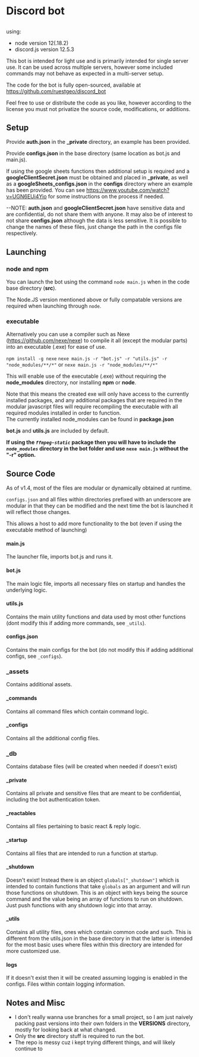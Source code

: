 # Discord bot

## 
using:
- node version 12(.18.2)
- discord.js version 12.5.3


This bot is intended for light use and is primarily intended for single server use.  It can be used across multiple servers, however some included commands  may not behave as expected in a multi-server setup.  

The code for the bot is fully open-sourced, available at https://github.com/ruestgeo/discord_bot

Feel free to use or distribute the code as you like, however according to the license you must not privatize the source code, modifications, or additions.  


## Setup

Provide **auth.json** in the **_private** directory, an example has been provided.

Provide **configs.json** in the base directory (same location as bot.js and main.js).

If using the google sheets functions then additional setup is required and a **googleClientSecret.json** must be obtained and placed in **_private**, as well as a **googleSheets_configs.json** in the **configs** directory where an example has been provided.
You can see https://www.youtube.com/watch?v=UGN6EUi4Yio  for some instructions on the process if needed.

--NOTE: **auth.json** and **googleClientSecret.json**  have sensitive data and are confidential, do not share them with anyone.  It may also be of interest to not share **configs.json**  although the data is less sensitive. 
It is possible to change the names of these files, just change the path in the configs file respectively.


## Launching
### node and npm
You can launch the bot using the command `node main.js` when in the code base directory (**src**).

The Node.JS version mentioned above or fully compatable versions are required when launching through `node`.

### executable
Alternatively you can use a compiler such as Nexe (https://github.com/nexe/nexe) to compile it all (except the modular parts) into an executable (.exe) for ease of use.

`npm install -g nexe`
`nexe main.js -r "bot.js" -r "utils.js" -r "node_modules/**/*"` or `nexe main.js -r "node_modules/**/*"`

This will enable use of the executable (.exe) without requiring the **node_modules** directory, nor installing **npm** or **node**.

Note that this means the created exe will only have access to the currently installed packages, and any additional packages that are required in the modular javascript files will require recompiling the executable with all required modules installed in order to function.  
The currently installed node_modules can be found in **package.json**

**bot.js** and **utils.js** are included by default.

**If using the  *`ffmpeg-static`* package then you will have to include the *`node_modules`* directory in the bot folder and use `nexe main.js` without the "-r" option.**


## Source Code 

As of v1.4, most of the files are modular or dynamically obtained at runtime. 

`configs.json` and all files within directories prefixed with an underscore are modular in that they can be modified and the next time the bot is launched it will reflect those changes.  

This allows a host to add more functionality to the bot (even if using the executable method of launching)

#### main.js
The launcher file, imports bot.js and runs it.

#### bot.js
The main logic file,  imports all necessary files on startup and handles the underlying logic.

#### utils.js
Contains the main utility functions and data used by most other functions (dont modify this if adding more commands, see `_utils`).

#### configs.json 
Contains the main configs for the bot (do not modify this if adding additional configs, see `_configs`).

### _assets
Contains additional assets.

#### _commands
Contains all command files which contain command logic.

#### _configs 
Contains all the additional config files.

### _db
Contains database files (will be created when needed if doesn't exist)

#### _private
Contains all private and sensitive files that are meant to be confidential, including the bot authentication token.

#### _reactables 
Contains all files pertaining to basic react & reply logic.

#### _startup
Contains all files that are intended to run a function at startup.

#### _shutdown
Doesn't exist!  Instead there is an object `globals["_shutdown"]` which is intended to contain functions that take `globals` as an argument and will run those functions on shutdown.  This is an object with keys being the source command and the value being an array of functions to run on shutdown.  Just push functions with any shutdown logic into that array.

#### _utils
Contains all utility files, ones which contain common code and such.  This is different from the utils.json in the base directory in that the latter is intended for the most basic uses where files within this directory are intended for more customized use.

#### logs
If it doesn't exist then it will be created assuming logging is enabled in the configs.  Files within contain logging information.





## Notes and Misc

- I don't really wanna use branches for a small project, so I am just naively packing past versions into their own folders in the **VERSIONS** directory, mostly for looking back at what changed.  
- Only the **src** directory stuff is required to run the bot.
- The repo is messy cuz i kept trying different things, and will likely continue to
